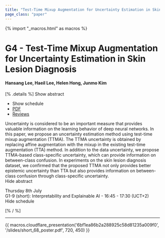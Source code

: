 ```yaml
---
title: "Test-Time Mixup Augmentation for Uncertainty Estimation in Skin Lesion Diagnosis"
page_class: "paper"
---
```


{% import "_macros.html" as macros %}

# G4 - Test-Time Mixup Augmentation for Uncertainty Estimation in Skin Lesion Diagnosis

#### Hansang Lee, Haeil Lee, Helen Hong, Junmo Kim

[% .details %]
<a class="toggle_visibility" data-selector=".abstract" data-level="3">Show abstract</a>
- <a class="toggle_visibility" data-selector=".schedule" data-level="3">Show schedule</a>
- <a href="https://openreview.net/pdf?id=aGfL5C9wRx_">PDF</a>
- <a href="https://openreview.net/forum?id=aGfL5C9wRx_">Reviews</a>

<p>
    <span class="abstract">
        Uncertainty is considered to be an important measure that provides valuable information on the learning behavior of deep neural networks. In this paper, we propose an uncertainty estimation method using test-time mixup augmentation (TTMA). The TTMA uncertainty is obtained by replacing affine augmentation with the mixup in the existing test-time augmentation (TTA) method. In addition to the data uncertainty, we propose TTMA-based class-specific uncertainty, which can provide information on between-class confusion. In experiments on the skin lesion diagnosis dataset, we confirmed that the proposed TTMA not only provides better epistemic uncertainty than TTA but also provides information on between-class confusion through class-specific uncertainty.
        <br>
        <span class="actions"><a class="toggle_visibility" data-level="2">Hide abstract</a></span>
    </span>
</p>

<p>
    <span class="schedule">
         Thursday 8th July<br>G1-9 (short): Interpretability and Explainable AI - 16:45 - 17:30 (UCT+2)
        <br>
        <span class="actions"><a class="toggle_visibility" data-level="2">Hide schedule</a></span>
    </span>
</p>

[% / %]


---

{{ macros.cloudflare_presentation('6bf1ea86b2a288925c58d81235a009f0', '/slides/short_68_poster.pdf', 720, 450) }}
